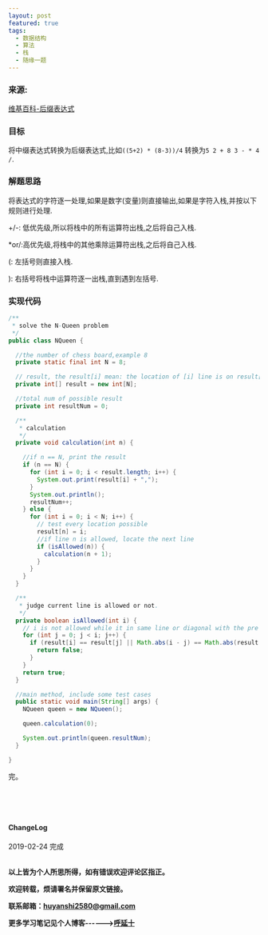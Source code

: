 ```yaml
---
layout: post
featured: true
tags:
  - 数据结构
  - 算法
  - 栈
  - 随缘一题
---
```


### 来源:   
<a href="https://zh.wikipedia.org/wiki/%E9%80%86%E6%B3%A2%E5%85%B0%E8%A1%A8%E7%A4%BA%E6%B3%95">维基百科-后缀表达式</a>  

### 目标

将中缀表达式转换为后缀表达式,比如`((5+2) * (8-3))/4` 转换为`5 2 + 8 3 - * 4 /`.

### 解题思路

将表达式的字符逐一处理,如果是数字(变量)则直接输出,如果是字符入栈,并按以下规则进行处理.

+/-: 低优先级,所以将栈中的所有运算符出栈,之后将自己入栈.

\*or\/:高优先级,将栈中的其他乘除运算符出栈,之后将自己入栈.

(: 左括号则直接入栈.

): 右括号将栈中运算符逐一出栈,直到遇到左括号.

### 实现代码

```java
/**
 * solve the N-Queen problem
 */
public class NQueen {

  //the number of chess board,example 8
  private static final int N = 8;

  // result, the result[i] mean: the location of [i] line is on result[i] column.
  private int[] result = new int[N];

  //total num of possible result
  private int resultNum = 0;

  /**
   * calculation
   */
  private void calculation(int n) {

    //if n == N, print the result
    if (n == N) {
      for (int i = 0; i < result.length; i++) {
        System.out.print(result[i] + ",");
      }
      System.out.println();
      resultNum++;
    } else {
      for (int i = 0; i < N; i++) {
        // test every location possible
        result[n] = i;
        //if line n is allowed, locate the next line
        if (isAllowed(n)) {
          calculation(n + 1);
        }
      }
    }
  }

  /**
   * judge current line is allowed or not.
   */
  private boolean isAllowed(int i) {
    // i is not allowed while it in same line or diagonal with the pre line
    for (int j = 0; j < i; j++) {
      if (result[i] == result[j] || Math.abs(i - j) == Math.abs(result[i] - result[j])) {
        return false;
      }
    }
    return true;
  }

  //main method, include some test cases
  public static void main(String[] args) {
    NQueen queen = new NQueen();

    queen.calculation(0);

    System.out.println(queen.resultNum);
  }

}

```


完。

<br>
<br>
<br>
<h4>ChangeLog</h4>
2019-02-24 完成
<br>
<br>


**以上皆为个人所思所得，如有错误欢迎评论区指正。**

**欢迎转载，烦请署名并保留原文链接。**

**联系邮箱：huyanshi2580@gmail.com**

**更多学习笔记见个人博客------><a href="{{ site.baseurl }}/">呼延十</a>**
